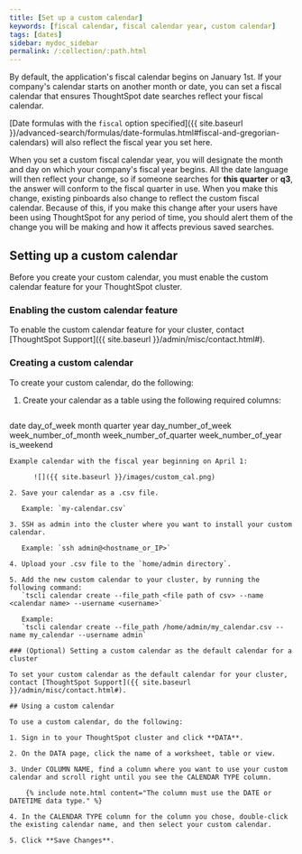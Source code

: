 ```yaml
---
title: [Set up a custom calendar]
keywords: [fiscal calendar, fiscal calendar year, custom calendar]
tags: [dates]
sidebar: mydoc_sidebar
permalink: /:collection/:path.html
---
```

By default, the application's fiscal calendar begins on January 1st. If your company's
calendar starts on another month or date, you can set a fiscal calendar that ensures
ThoughtSpot date searches reflect your fiscal calendar.

[Date formulas with the `fiscal` option specified]({{ site.baseurl }}/advanced-search/formulas/date-formulas.html#fiscal-and-gregorian-calendars)
will also reflect the fiscal year you set here.

When you set a custom fiscal calendar year, you will designate the month and day on which your
company's fiscal year begins. All the date language will then reflect your
change, so if someone searches for **this quarter** or **q3**, the answer will
conform to the fiscal quarter in use. When you make this change, existing
pinboards also change to reflect the custom fiscal calendar. Because of this, if
you make this change after your users have been using ThoughtSpot for any period
of time, you should alert them of the change you will be making and how it
affects previous saved searches.

## Setting up a custom calendar

Before you create your custom calendar, you must enable the custom calendar feature for your ThoughtSpot cluster.

### Enabling the custom calendar feature

To enable the custom calendar feature for your cluster, contact [ThoughtSpot Support]({{ site.baseurl }}/admin/misc/contact.html#).

### Creating a custom calendar

To create your custom calendar, do the following:

1. Create your calendar as a table using the following required columns:
   ```
date
day_of_week
month
quarter
year
day_number_of_week
week_number_of_month
week_number_of_quarter
week_number_of_year
is_weekend
```
Example calendar with the fiscal year beginning on April 1:

      ![]({{ site.baseurl }}/images/custom_cal.png)

2. Save your calendar as a .csv file.

   Example: `my-calendar.csv`

3. SSH as admin into the cluster where you want to install your custom calendar.

   Example: `ssh admin@<hostname_or_IP>`

4. Upload your .csv file to the `home/admin directory`.

5. Add the new custom calendar to your cluster, by running the following command:
   `tscli calendar create --file_path <file path of csv> --name <calendar name> --username <username>`

   Example:
   `tscli calendar create --file_path /home/admin/my_calendar.csv --name my_calendar --username admin`

### (Optional) Setting a custom calendar as the default calendar for a cluster

To set your custom calendar as the default calendar for your cluster, contact [ThoughtSpot Support]({{ site.baseurl }}/admin/misc/contact.html#).

## Using a custom calendar

To use a custom calendar, do the following:

1. Sign in to your ThoughtSpot cluster and click **DATA**.

2. On the DATA page, click the name of a worksheet, table or view.

3. Under COLUMN NAME, find a column where you want to use your custom calendar and scroll right until you see the CALENDAR TYPE column.

    {% include note.html content="The column must use the DATE or DATETIME data type." %}

4. In the CALENDAR TYPE column for the column you chose, double-click the existing calendar name, and then select your custom calendar.

5. Click **Save Changes**.
